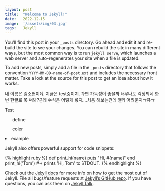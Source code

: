 ```yaml
---
layout: post
title:  "Welcome to Jekyll!"
date:   2022-12-15
image:  '/assets/img/03.jpg'
tags:   Jekyll
---
```

You’ll find this post in your `_posts` directory. Go ahead and edit it and re-build the site to see your changes. You can rebuild the site in many different ways, but the most common way is to run `jekyll serve`, which launches a web server and auto-regenerates your site when a file is updated.

To add new posts, simply add a file in the `_posts` directory that follows the convention `YYYY-MM-DD-name-of-post.ext` and includes the necessary front matter. Take a look at the source for this post to get an idea about how it works.

내 이름은 김소현이야. 지금은 test중이지. 과연 가독성이 좋을까 너무나도 걱정되네 한번 한글로 쭉 써봐?근데 수식은 어떻게 넣지....처음 해보는건데 왤케 어려운지ㅠ퓨ㅠ

Test
<ul> define </ul>
<ol> coler </ol>
<li> example </li>

Jekyll also offers powerful support for code snippets:

{% highlight ruby %}
def print_hi(name)
  puts "Hi, #{name}"
end
print_hi('Tom')
#=> prints 'Hi, Tom' to STDOUT.
{% endhighlight %}

Check out the [Jekyll docs][jekyll-docs] for more info on how to get the most out of Jekyll. File all bugs/feature requests at [Jekyll’s GitHub repo][jekyll-gh]. If you have questions, you can ask them on [Jekyll Talk][jekyll-talk].

[jekyll-docs]: https://jekyllrb.com/docs/home
[jekyll-gh]:   https://github.com/jekyll/jekyll
[jekyll-talk]: https://talk.jekyllrb.com/
